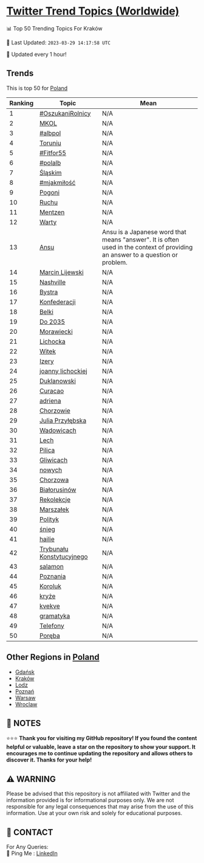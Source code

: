 [Twitter Trend Topics (Worldwide)](https://github.com/ErcinDedeoglu/Twitter-Trend-Topics)
==========


📊 Top 50 Trending Topics For Kraków

📆 Last Updated: `2023-03-29 14:17:58 UTC`

🔧 Updated every 1 hour!


## Trends

This is top 50 for [Poland](</Poland>)

| Ranking | Topic | Mean |
| ------- | ------------ | ------------ |
| 1 | [#OszukaniRolnicy](http://twitter.com/search?q=%23OszukaniRolnicy) | N/A |
| 2 | [MKOL](http://twitter.com/search?q=MKOL) | N/A |
| 3 | [#albpol](http://twitter.com/search?q=%23albpol) | N/A |
| 4 | [Toruniu](http://twitter.com/search?q=Toruniu) | N/A |
| 5 | [#Fitfor55](http://twitter.com/search?q=%23Fitfor55) | N/A |
| 6 | [#polalb](http://twitter.com/search?q=%23polalb) | N/A |
| 7 | [Śląskim](http://twitter.com/search?q=%c5%9al%c4%85skim) | N/A |
| 8 | [#mjakmiłość](http://twitter.com/search?q=%23mjakmi%c5%82o%c5%9b%c4%87) | N/A |
| 9 | [Pogoni](http://twitter.com/search?q=Pogoni) | N/A |
| 10 | [Ruchu](http://twitter.com/search?q=Ruchu) | N/A |
| 11 | [Mentzen](http://twitter.com/search?q=Mentzen) | N/A |
| 12 | [Warty](http://twitter.com/search?q=Warty) | N/A |
| 13 | [Ansu](http://twitter.com/search?q=Ansu) | Ansu is a Japanese word that means "answer". It is often used in the context of providing an answer to a question or problem. |
| 14 | [Marcin Lijewski](http://twitter.com/search?q=Marcin+Lijewski) | N/A |
| 15 | [Nashville](http://twitter.com/search?q=Nashville) | N/A |
| 16 | [Bystra](http://twitter.com/search?q=Bystra) | N/A |
| 17 | [Konfederacji](http://twitter.com/search?q=Konfederacji) | N/A |
| 18 | [Belki](http://twitter.com/search?q=Belki) | N/A |
| 19 | [Do 2035](http://twitter.com/search?q=Do+2035) | N/A |
| 20 | [Morawiecki](http://twitter.com/search?q=Morawiecki) | N/A |
| 21 | [Lichocka](http://twitter.com/search?q=Lichocka) | N/A |
| 22 | [Witek](http://twitter.com/search?q=Witek) | N/A |
| 23 | [Izery](http://twitter.com/search?q=Izery) | N/A |
| 24 | [joanny lichockiej](http://twitter.com/search?q=joanny+lichockiej) | N/A |
| 25 | [Duklanowski](http://twitter.com/search?q=Duklanowski) | N/A |
| 26 | [Curacao](http://twitter.com/search?q=Curacao) | N/A |
| 27 | [adriena](http://twitter.com/search?q=adriena) | N/A |
| 28 | [Chorzowie](http://twitter.com/search?q=Chorzowie) | N/A |
| 29 | [Julia Przyłębska](http://twitter.com/search?q=Julia+Przy%c5%82%c4%99bska) | N/A |
| 30 | [Wadowicach](http://twitter.com/search?q=Wadowicach) | N/A |
| 31 | [Lech](http://twitter.com/search?q=Lech) | N/A |
| 32 | [Pilica](http://twitter.com/search?q=Pilica) | N/A |
| 33 | [Gliwicach](http://twitter.com/search?q=Gliwicach) | N/A |
| 34 | [nowych](http://twitter.com/search?q=nowych) | N/A |
| 35 | [Chorzowa](http://twitter.com/search?q=Chorzowa) | N/A |
| 36 | [Białorusinów](http://twitter.com/search?q=Bia%c5%82orusin%c3%b3w) | N/A |
| 37 | [Rekolekcje](http://twitter.com/search?q=Rekolekcje) | N/A |
| 38 | [Marszałek](http://twitter.com/search?q=Marsza%c5%82ek) | N/A |
| 39 | [Polityk](http://twitter.com/search?q=Polityk) | N/A |
| 40 | [śnieg](http://twitter.com/search?q=%c5%9bnieg) | N/A |
| 41 | [hailie](http://twitter.com/search?q=hailie) | N/A |
| 42 | [Trybunału Konstytucyjnego](http://twitter.com/search?q=Trybuna%c5%82u+Konstytucyjnego) | N/A |
| 43 | [salamon](http://twitter.com/search?q=salamon) | N/A |
| 44 | [Poznania](http://twitter.com/search?q=Poznania) | N/A |
| 45 | [Koroluk](http://twitter.com/search?q=Koroluk) | N/A |
| 46 | [kryże](http://twitter.com/search?q=kry%c5%bce) | N/A |
| 47 | [kvekve](http://twitter.com/search?q=kvekve) | N/A |
| 48 | [gramatyka](http://twitter.com/search?q=gramatyka) | N/A |
| 49 | [Telefony](http://twitter.com/search?q=Telefony) | N/A |
| 50 | [Poręba](http://twitter.com/search?q=Por%c4%99ba) | N/A |



## Other Regions in [Poland](</Poland>)

* [Gdańsk](</Poland/Gdańsk.md>)
* [Kraków](</Poland/Kraków.md>)
* [Lodz](</Poland/Lodz.md>)
* [Poznań](</Poland/Poznań.md>)
* [Warsaw](</Poland/Warsaw.md>)
* [Wroclaw](</Poland/Wroclaw.md>)



## 📝 NOTES

⭐⭐⭐ **Thank you for visiting my GitHub repository! If you found the content helpful or valuable, leave a star on the repository to show your support. It encourages me to continue updating the repository and allows others to discover it. Thanks for your help!**


## ⚠️ WARNING

Please be advised that this repository is not affiliated with Twitter and the information provided is for informational purposes only. We are not responsible for any legal consequences that may arise from the use of this information. Use at your own risk and solely for educational purposes.


## 📨 CONTACT

 For Any Queries:  
            🏓 Ping Me : [LinkedIn](https://www.linkedin.com/in/ercindedeoglu/)
